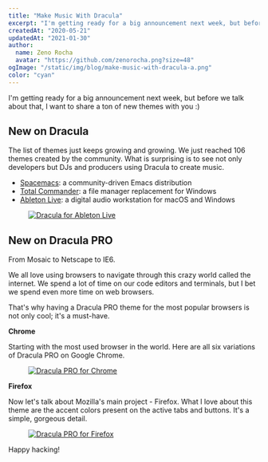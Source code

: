 ```yaml
---
title: "Make Music With Dracula"
excerpt: "I'm getting ready for a big announcement next week, but before we talk about that, I want to share a ton of new themes with you."
createdAt: "2020-05-21"
updatedAt: "2021-01-30"
author:
  name: Zeno Rocha
  avatar: "https://github.com/zenorocha.png?size=48"
ogImage: "/static/img/blog/make-music-with-dracula-a.png"
color: "cyan"
---
```


I'm getting ready for a big announcement next week, but before we talk about that, I want to share a ton of new themes with you :)
 
## New on Dracula

The list of themes just keeps growing and growing. We just reached 106 themes created by the community. What is surprising is to see not only developers but DJs and producers using Dracula to create music.

* [Spacemacs](/spacemacs): a community-driven Emacs distribution
* [Total Commander](/total-commander): a file manager replacement for Windows
* [Ableton Live](/ableton-live): a digital audio workstation for macOS and Windows

<a href="/ableton-live">
  <figure>
    <img src="/static/img/blog/make-music-with-dracula-a.png" alt="Dracula for Ableton Live" />
  </figure>
</a>

## New on Dracula PRO

From Mosaic to Netscape to IE6.

We all love using browsers to navigate through this crazy world called the internet. We spend a lot of time on our code editors and terminals, but I bet we spend even more time on web browsers.

That's why having a Dracula PRO theme for the most popular browsers is not only cool; it's a must-have.

**Chrome**

Starting with the most used browser in the world. Here are all six variations of Dracula PRO on Google Chrome.

<a href="/pro">
  <figure>
    <img src="/static/img/blog/make-music-with-dracula-b.png" alt="Dracula PRO for Chrome" />
  </figure>
</a>
 
**Firefox**

Now let's talk about Mozilla's main project - Firefox. What I love about this theme are the accent colors present on the active tabs and buttons. It's a simple, gorgeous detail.

<a href="/pro">
  <figure>
    <img src="/static/img/blog/make-music-with-dracula-c.png" alt="Dracula PRO for Firefox" />
  </figure>
</a>

Happy hacking!
